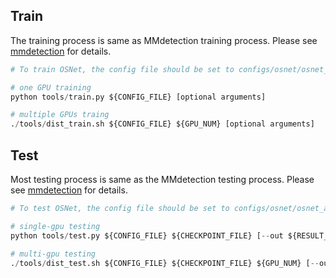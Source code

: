 ## Train
The training process is same as MMdetection training process. Please see [mmdetection](https://mmdetection.readthedocs.io/en/latest/user_guides/index.html) for details.
```python
# To train OSNet, the config file should be set to configs/osnet/osnet_arch.py.

# one GPU training
python tools/train.py ${CONFIG_FILE} [optional arguments]

# multiple GPUs traing
./tools/dist_train.sh ${CONFIG_FILE} ${GPU_NUM} [optional arguments]
```
## Test
Most testing process is same as the MMdetection testing process. Please see [mmdetection](https://mmdetection.readthedocs.io/en/latest/user_guides/index.html) for details.
```python
# To test OSNet, the config file should be set to configs/osnet/osnet_arch.py.

# single-gpu testing
python tools/test.py ${CONFIG_FILE} ${CHECKPOINT_FILE} [--out ${RESULT_FILE}] [--eval ${EVAL_METRICS}] [--show]

# multi-gpu testing
./tools/dist_test.sh ${CONFIG_FILE} ${CHECKPOINT_FILE} ${GPU_NUM} [--out ${RESULT_FILE}] [--eval ${EVAL_METRICS}]
```
